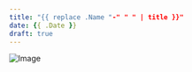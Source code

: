 ```yaml
---
title: "{{ replace .Name "-" " " | title }}"
date: {{ .Date }}
draft: true
---
```

![Image](/image.jpg)
